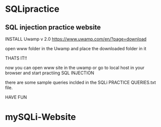 # SQLipractice
SQL injection practice website 
--------------------------------------------------------------------------------------------------------------------
INSTALL Uwamp v 2.0
https://www.uwamp.com/en/?page=download

open www folder in the Uwamp and place the downloaded folder in it

THATS IT!!

now you can open www site in the uwamp or go to local host in your browser and start practiing SQL INJECTION

there are some sample queries inclded in the SQLi PRACTICE QUERIES.txt file.

HAVE FUN
# mySQLi-Website
